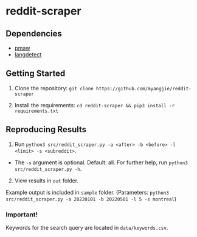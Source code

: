 # reddit-scraper

## Dependencies

* [pmaw](https://pypi.org/project/pmaw/)
* [langdetect](https://pypi.org/project/langdetect/)

## Getting Started

1. Clone the repository: `git clone https://github.com/myangjie/reddit-scraper`

2. Install the requirements: `cd reddit-scraper && pip3 install -r requirements.txt`

## Reproducing Results

1. Run `python3 src/reddit_scraper.py -a <after> -b <before> -l <limit> -s <subreddit>`.
* The `-s` argument is optional. Default: all. For further help, run `python3 src/reddit_scraper.py -h`.

2. View results in `out` folder.

Example output is included in `sample` folder. (Parameters: `python3 src/reddit_scraper.py -a 20220101 -b 20220501 -l 5 -s montreal`)

### Important!

Keywords for the search query are located in `data/keywords.csv`.


